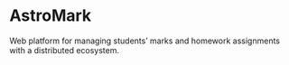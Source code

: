 # AstroMark
Web platform for managing students’ marks and homework assignments with a distributed ecosystem.
